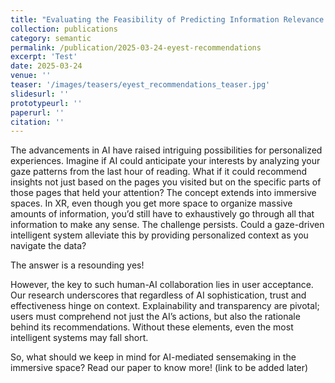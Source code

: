 ```yaml
---
title: "Evaluating the Feasibility of Predicting Information Relevance During Sensemaking with Eye Gaze Data"
collection: publications
category: semantic
permalink: /publication/2025-03-24-eyest-recommendations
excerpt: 'Test'
date: 2025-03-24
venue: ''
teaser: '/images/teasers/eyest_recommendations_teaser.jpg'
slidesurl: ''
prototypeurl: ''
paperurl: ''
citation: ''
---
```


The advancements in AI have raised intriguing possibilities for personalized experiences. 
Imagine if AI could anticipate your interests by analyzing your gaze patterns from the last hour of reading. What if it could recommend insights not just based on the pages you visited but on the specific parts of those pages that held your attention? The concept extends into immersive spaces. 
In XR, even though you get more space to organize massive amounts of information, you’d still have to exhaustively go through all that information to make any sense. The challenge persists. Could a gaze-driven intelligent system alleviate this by providing personalized context as you navigate the data?

The answer is a resounding yes!

However, the key to such human-AI collaboration lies in user acceptance. Our research underscores that regardless of AI sophistication, trust and effectiveness hinge on context. 
Explainability and transparency are pivotal; users must comprehend not just the AI’s actions, but also the rationale behind its recommendations. Without these elements, even the most intelligent systems may fall short.

So, what should we keep in mind for AI-mediated sensemaking in the immersive space? Read our paper to know more! (link to be added later)
